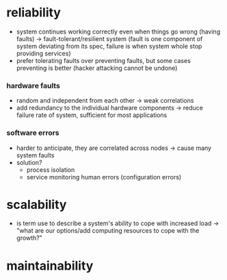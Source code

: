 # reliability
- system continues working correctly even when things go wrong (having faults) -> fault-tolerant/resilient system (fault is one component of system deviating from its spec, failure is when system whole stop providing services)
- prefer tolerating faults over preventing faults, but some cases preventing is better (hacker attacking cannot be undone)
### hardware faults
- random and independent from each other -> weak correlations
- add redundancy to the individual hardware components -> reduce failure rate of system, sufficient for most applications
### software errors
- harder to anticipate, they are correlated across nodes -> cause many system faults
- solution?
	- process isolation
	- service monitoring
human errors (configuration errors)
# scalability
- is term use to describe a system's ability to cope with increased load -> "what are our options/add computing resources to cope with the growth?"
# maintainability
